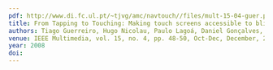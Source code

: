 ```yaml
---
pdf: http://www.di.fc.ul.pt/~tjvg/amc/navtouch//files/mult-15-04-guer.pdf
title: From Tapping to Touching: Making touch screens accessible to blind users
authors: Tiago Guerreiro, Hugo Nicolau, Paulo Lagoá, Daniel Gonçalves, Joaquim Jorge
venue: IEEE Multimedia, vol. 15, no. 4, pp. 48-50, Oct-Dec, December, 2008
year: 2008
doi: 
---
```


